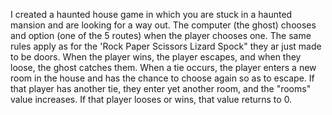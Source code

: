 I created a haunted house game in which you are stuck in a haunted mansion and are looking
for a way out. The computer (the ghost) chooses and option (one of the 5 routes) when the player chooses one. 
The same rules apply as for the 'Rock Paper Scissors Lizard Spock" they ar just made to be doors.
When the player wins, the player escapes, and when they loose, the ghost catches them. When a tie occurs, the
player enters a new room in the house and has the chance to choose again so as to escape. If that player has another 
tie, they enter yet another room, and the "rooms" value increases. If that player looses or wins, that value returns to 0. 
